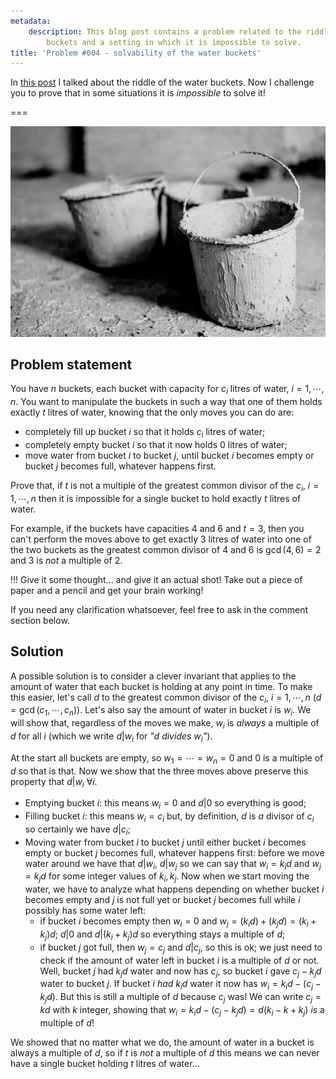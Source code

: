 ```yaml
---
metadata:
    description: This blog post contains a problem related to the riddle of the water
        buckets and a setting in which it is impossible to solve.
title: 'Problem #004 - solvability of the water buckets'
---
```


<!-- v -->
In [this post](/blog/water-buckets) I talked about the riddle of the water buckets. Now I challenge you to prove that in some situations it is _impossible_ to solve it!

===

![A grayscale image with 3 buckets](buckets.jpg "Photo by Nils Schirmer on Unsplash")

<!-- ^ -->

## Problem statement

You have $n$ buckets, each bucket with capacity for $c_i$ litres of water, $i = 1, \cdots, n$. You want to manipulate the buckets in such a way that one of them holds exactly $t$ litres of water, knowing that the only moves you can do are:

 - completely fill up bucket $i$ so that it holds $c_i$ litres of water;
 - completely empty bucket $i$ so that it now holds $0$ litres of water;
 - move water from bucket $i$ to bucket $j$, until bucket $i$ becomes empty or bucket $j$ becomes full, whatever happens first.

Prove that, if $t$ is not a multiple of the greatest common divisor of the $c_i$, $i = 1, \cdots, n$ then it is impossible for a single bucket to hold exactly $t$ litres of water.

For example, if the buckets have capacities $4$ and $6$ and $t = 3$, then you can't perform the moves above to get exactly $3$ litres of water into one of the two buckets as the greatest common divisor of $4$ and $6$ is $\gcd(4, 6) = 2$ and $3$ is _not_ a multiple of $2$.

!!! Give it some thought... and give it an actual shot! Take out a piece of paper and a pencil and get your brain working!

If you need any clarification whatsoever, feel free to ask in the comment section below.


## Solution

A possible solution is to consider a clever invariant that applies to the amount of water that each bucket is holding at any point in time. To make this easier, let's call $d$ to the greatest common divisor of the $c_i$, $i = 1, \cdots, n$ ($d = \gcd(c_1, \cdots, c_n)$). Let's also say the amount of water in bucket $i$ is $w_i$. We will show that, regardless of the moves we make, $w_i$ is _always_ a multiple of $d$ for all $i$ (which we write $d | w_i$ for _"$d$ divides $w_i$"_).

At the start all buckets are empty, so $w_1 = \cdots = w_n = 0$ and $0$ is a multiple of $d$ so that is that. Now we show that the three moves above preserve this property that $d | w_i\ \forall i$.

 - Emptying bucket $i$: this means $w_i = 0$ and $d | 0$ so everything is good;
 - Filling bucket $i$: this means $w_i = c_i$ but, by definition, $d$ is _a_ divisor of $c_i$ so certainly we have $d | c_i$;
 - Moving water from bucket $i$ to bucket $j$ until either bucket $i$ becomes empty or bucket $j$ becomes full, whatever happens first: before we move water around we have that $d | w_i$, $d | w_j$ so we can say that $w_i = k_i d$ and $w_j = k_j d$ for some integer values of $k_i, k_j$. Now when we start moving the water, we have to analyze what happens depending on whether bucket $i$ becomes empty and $j$ is not full yet or bucket $j$ becomes full while $i$ possibly has some water left:
   - if bucket $i$ becomes empty then $w_i = 0$ and $w_j = (k_i d) + (k_j d) = (k_i + k_j) d$; $d | 0$ and $d | (k_i + k_j) d$ so everything stays a multiple of $d$;
   - if bucket $j$ got full, then $w_j = c_j$ and $d | c_j$, so this is ok; we just need to check if the amount of water left in bucket $i$ is a multiple of $d$ or not. Well, bucket $j$ had $k_j d$ water and now has $c_j$, so bucket $i$ gave $c_j - k_j d$ water to bucket $j$. If bucket $i$ _had_ $k_i d$ water it now has $w_i = k_i d - (c_j - k_j d)$. But this is still a multiple of $d$ because $c_j$ was! We can write $c_j = k d$ with $k$ integer, showing that $w_i = k_i d - (c_j - k_j d) = d(k_i - k + k_j)$ _is_ a multiple of $d$!

We showed that no matter what we do, the amount of water in a bucket is always a multiple of $d$, so if $t$ is _not_ a multiple of $d$ this means we can never have a single bucket holding $t$ litres of water...
